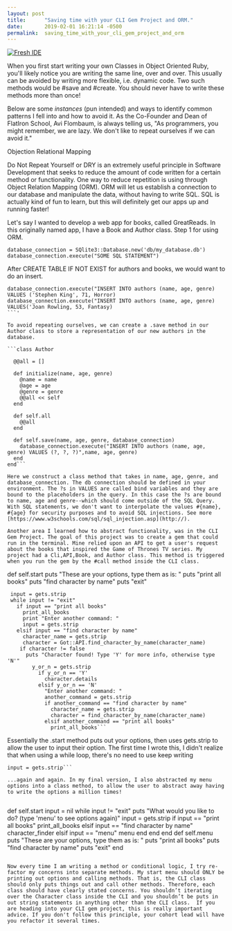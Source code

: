 ```yaml
---
layout: post
title:      "Saving time with your CLI Gem Project and ORM."
date:       2019-02-01 16:21:14 -0500
permalink:  saving_time_with_your_cli_gem_project_and_orm
---
```



[![Fresh IDE](https://imgur.com/a/hFaTVJt)](https://imgur.com/a/hFaTVJt)


When you first start writing your own Classes in Object Oriented Ruby, you'll likely notice you are writing the same line, over and over. This usually can be avoided by writing more flexible, i.e. dynamic code. Two such methods would be #save and #create. You should never have to write these methods more than once! 

Below are some *instances* (pun intended) and ways to identify common patterns I fell into and how to avoid it. As the Co-Founder and Dean of FlatIron School, Avi Flombaum, is always telling us, "As programmers, you might remember, we are lazy. We don't like to repeat ourselves if we can avoid it." 

Objection Relational Mapping 

Do Not Repeat Yourself or DRY is an extremely useful principle in Software Development that seeks to reduce the amount of code written for a certain method or functionality. One way to reduce repetition is using through Object Relation Mapping (ORM). ORM will let us establish a connection to our database and manipulate the data, without having to write SQL. SQL is actually kind of fun to learn, but this will definitely get our apps up and running faster! 

Let's say I wanted to develop a web app for books, called GreatReads. In this originally named app, I have a Book and Author class. Step 1 for using ORM.

```
database_connection = SQlite3::Database.new('db/my_database.db') 
database_connection.execute("SOME SQL STATEMENT") 

```

After CREATE TABLE IF NOT EXIST for authors and books, we would want to do an insert. 

```
database_connection.execute("INSERT INTO authors (name, age, genre) VALUES ('Stephen King', 71, Horror) 
database_connection.execute("INSERT INTO authors (name, age, genre) VALUES('Joan Rowling, 53, Fantasy)
```'

To avoid repeating ourselves, we can create a .save method in our Author class to store a representation of our new authors in the database. 

```class Author 
 
  @@all = []
 
  def initialize(name, age, genre)
    @name = name
    @age = age
    @genre = genre
    @@all << self
  end
 
  def self.all
    @@all
  end
 
  def self.save(name, age, genre, database_connection)
    database_connection.execute("INSERT INTO authors (name, age, genre) VALUES (?, ?, ?)",name, age, genre)
  end
end```

Here we construct a class method that takes in name, age, genre, and database_connection. The db connection should be defined in your environment. The ?s in VALUES are called bind variables and they are bound to the placeholders in the query. In this case the ?s are bound to name, age and genre--which should come outside of the SQL Query. With SQL statements, we don't want to interpolate the values #{name}, #{age} for security purposes and to avoid SQL injections. See more [https://www.w3schools.com/sql/sql_injection.asp](http://).

Another area I learned how to abstract functionality, was in the CLI Gem Project. The goal of this project was to create a gem that could run in the terminal. Mine relied upon an API to get a user's request about the books that inspired the Game of Thrones TV series. My project had a Cli,API,Book, and Author class. This method is triggered when you run the gem by the #call method inside the CLI class. 

```
def self.start
     puts "These are your options, type them as is: "
     puts "print all books"
     puts "find character by name"
     puts "exit"

     input = gets.strip
     while input != "exit"
       if input == "print all books"
         print_all_books
         print "Enter another command: "
         input = gets.strip
       elsif input == "find character by name"
         character_name = gets.strip
         character = Got::API.find_character_by_name(character_name)
        if character != false
          puts "Character found! Type 'Y' for more info, otherwise type 'N'"
            y_or_n = gets.strip
              if y_or_n == 'Y'
                character.details
              elsif y_or_n == 'N'
                "Enter another command: "
                another_command = gets.strip
                if another_command == "find character by name"
                  character_name = gets.strip
                  character = find_character_by_name(character_name)
                elsif another_command == "print all books"
                  print_all_books```
									
Essentially the .start method puts out your options, then uses gets.strip to allow the user to input their option. The first time I wrote this, I didn't realize that when using a while loop, there's no need to use keep writing 
```puts "Enter anther command: " 
input = gets.strip```

...again and again. In my final version, I also abstracted my menu options into a class method, to allow the user to abstract away having to write the options a million times! 
  
```
def self.start
	input = nil
	while input != "exit"
		puts "What would you like to do? (type 'menu' to see options again)"
		input = gets.strip
		if input == "print all books"
			print_all_books
		elsif input == "find character by name"
			character_finder
		elsif input == "menu"
				menu
			end
		end
	end
	def self.menu
		puts "These are your options, type them as is: "
		puts "print all books"
		puts "find character by name"
		puts "exit"
	end
```

Now every time I am writing a method or conditional logic, I try re-factor my concerns into separate methods. My start menu should ONLY be printing out options and calling methods. That is, the CLI class should only puts things out and call other methods. Therefore, each class should have clearly stated concerns. You shouldn’t iterating over the Character class inside the CLI and you shouldn’t be puts in out string statements in anything other than the CLI class.  If you are heading into your CLI gem project, this is really important advice. If you don't follow this principle, your cohort lead will have you refactor it several times.


